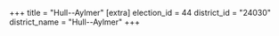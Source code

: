 +++
title = "Hull--Aylmer"
[extra]
election_id = 44
district_id = "24030"
district_name = "Hull--Aylmer"
+++
